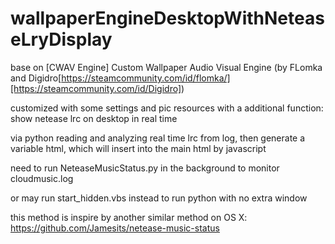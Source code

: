 # wallpaperEngineDesktopWithNeteaseLryDisplay
base on [CWAV Engine] Custom Wallpaper Audio Visual Engine
(by FLomka and Digidro[https://steamcommunity.com/id/flomka/][https://steamcommunity.com/id/Digidro])

customized with some settings and pic resources
with a additional function: show netease lrc on desktop in real time

via python reading and analyzing real time lrc from log, then generate a variable html, which will insert into the main html by javascript

need to run NeteaseMusicStatus.py in the background to monitor cloudmusic.log

or may run start_hidden.vbs instead to run python with no extra window

this method is inspire by another similar method on OS X: https://github.com/Jamesits/netease-music-status
